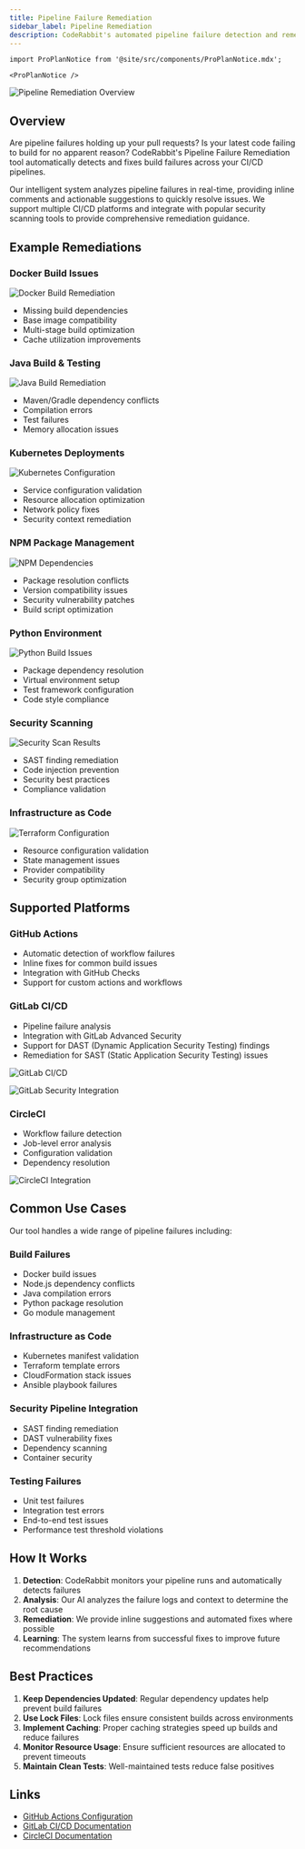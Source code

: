 ```yaml
---
title: Pipeline Failure Remediation
sidebar_label: Pipeline Remediation
description: CodeRabbit's automated pipeline failure detection and remediation capabilities.
---
```


```mdx-code-block
import ProPlanNotice from '@site/src/components/ProPlanNotice.mdx';

<ProPlanNotice />
```

![Pipeline Remediation Overview](/img/tools/pipeline-remediation-overview.png)

## Overview

Are pipeline failures holding up your pull requests? Is your latest code failing to build for no apparent reason? CodeRabbit's Pipeline Failure Remediation tool automatically detects and fixes build failures across your CI/CD pipelines.

Our intelligent system analyzes pipeline failures in real-time, providing inline comments and actionable suggestions to quickly resolve issues. We support multiple CI/CD platforms and integrate with popular security scanning tools to provide comprehensive remediation guidance.

## Example Remediations

### Docker Build Issues

![Docker Build Remediation](/img/tools/docker-build-cicd.png)

- Missing build dependencies
- Base image compatibility
- Multi-stage build optimization
- Cache utilization improvements

### Java Build & Testing

![Java Build Remediation](/img/tools/java-cicd.png)

- Maven/Gradle dependency conflicts
- Compilation errors
- Test failures
- Memory allocation issues

### Kubernetes Deployments

![Kubernetes Configuration](/img/tools/kubernetes-cicd.png)

- Service configuration validation
- Resource allocation optimization
- Network policy fixes
- Security context remediation

### NPM Package Management

![NPM Dependencies](/img/tools/npm-cicd.png)

- Package resolution conflicts
- Version compatibility issues
- Security vulnerability patches
- Build script optimization

### Python Environment

![Python Build Issues](/img/tools/python-cicd.png)

- Package dependency resolution
- Virtual environment setup
- Test framework configuration
- Code style compliance

### Security Scanning

![Security Scan Results](/img/tools/semgrep-cicd.png)

- SAST finding remediation
- Code injection prevention
- Security best practices
- Compliance validation

### Infrastructure as Code

![Terraform Configuration](/img/tools/terraform-cicd.png)

- Resource configuration validation
- State management issues
- Provider compatibility
- Security group optimization

## Supported Platforms

### GitHub Actions

- Automatic detection of workflow failures
- Inline fixes for common build issues
- Integration with GitHub Checks
- Support for custom actions and workflows

### GitLab CI/CD

- Pipeline failure analysis
- Integration with GitLab Advanced Security
- Support for DAST (Dynamic Application Security Testing) findings
- Remediation for SAST (Static Application Security Testing) issues

![GitLab CI/CD](/img/tools/gitlab-cicd.png)

![GitLab Security Integration](/img/tools/gitlab-advanced-security.png)

### CircleCI

- Workflow failure detection
- Job-level error analysis
- Configuration validation
- Dependency resolution

![CircleCI Integration](/img/tools/circle-cicd.png)

## Common Use Cases

Our tool handles a wide range of pipeline failures including:

### Build Failures

- Docker build issues
- Node.js dependency conflicts
- Java compilation errors
- Python package resolution
- Go module management

### Infrastructure as Code

- Kubernetes manifest validation
- Terraform template errors
- CloudFormation stack issues
- Ansible playbook failures

### Security Pipeline Integration

- SAST finding remediation
- DAST vulnerability fixes
- Dependency scanning
- Container security

### Testing Failures

- Unit test failures
- Integration test errors
- End-to-end test issues
- Performance test threshold violations

## How It Works

1. **Detection**: CodeRabbit monitors your pipeline runs and automatically detects failures
2. **Analysis**: Our AI analyzes the failure logs and context to determine the root cause
3. **Remediation**: We provide inline suggestions and automated fixes where possible
4. **Learning**: The system learns from successful fixes to improve future recommendations

## Best Practices

1. **Keep Dependencies Updated**: Regular dependency updates help prevent build failures
2. **Use Lock Files**: Lock files ensure consistent builds across environments
3. **Implement Caching**: Proper caching strategies speed up builds and reduce failures
4. **Monitor Resource Usage**: Ensure sufficient resources are allocated to prevent timeouts
5. **Maintain Clean Tests**: Well-maintained tests reduce false positives

## Links

- [GitHub Actions Configuration](https://docs.github.com/en/actions)
- [GitLab CI/CD Documentation](https://docs.gitlab.com/ee/ci/)
- [CircleCI Documentation](https://circleci.com/docs/)
